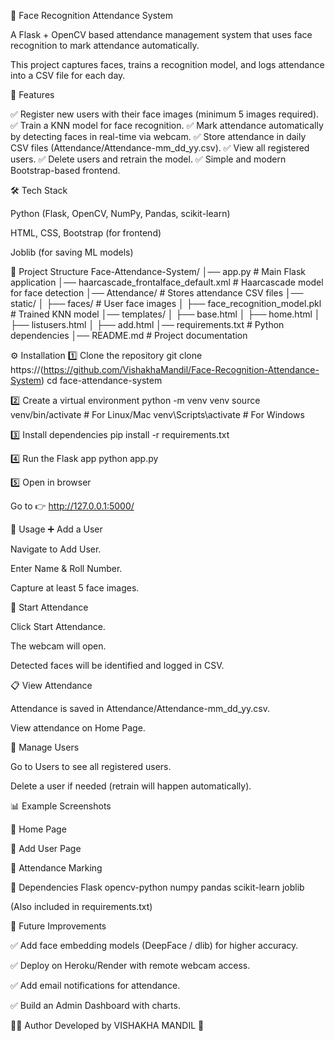 🎯 Face Recognition Attendance System

A Flask + OpenCV based attendance management system that uses face recognition to mark attendance automatically.

This project captures faces, trains a recognition model, and logs attendance into a CSV file for each day.

🚀 Features

✅ Register new users with their face images (minimum 5 images required).
✅ Train a KNN model for face recognition.
✅ Mark attendance automatically by detecting faces in real-time via webcam.
✅ Store attendance in daily CSV files (Attendance/Attendance-mm_dd_yy.csv).
✅ View all registered users.
✅ Delete users and retrain the model.
✅ Simple and modern Bootstrap-based frontend.

🛠️ Tech Stack

Python (Flask, OpenCV, NumPy, Pandas, scikit-learn)

HTML, CSS, Bootstrap (for frontend)

Joblib (for saving ML models)

📂 Project Structure
Face-Attendance-System/
│── app.py                  # Main Flask application
│── haarcascade_frontalface_default.xml  # Haarcascade model for face detection
│── Attendance/             # Stores attendance CSV files
│── static/
│   ├── faces/              # User face images
│   ├── face_recognition_model.pkl  # Trained KNN model
│── templates/
│   ├── base.html
│   ├── home.html
│   ├── listusers.html
│   ├── add.html
│── requirements.txt        # Python dependencies
│── README.md               # Project documentation

⚙️ Installation
1️⃣ Clone the repository
git clone https://(https://github.com/VishakhaMandil/Face-Recognition-Attendance-System)
cd face-attendance-system

2️⃣ Create a virtual environment
python -m venv venv
source venv/bin/activate   # For Linux/Mac
venv\Scripts\activate      # For Windows

3️⃣ Install dependencies
pip install -r requirements.txt

4️⃣ Run the Flask app
python app.py

5️⃣ Open in browser

Go to 👉 http://127.0.0.1:5000/

📸 Usage
➕ Add a User

Navigate to Add User.

Enter Name & Roll Number.

Capture at least 5 face images.

🎥 Start Attendance

Click Start Attendance.

The webcam will open.

Detected faces will be identified and logged in CSV.

📋 View Attendance

Attendance is saved in Attendance/Attendance-mm_dd_yy.csv.

View attendance on Home Page.

👥 Manage Users

Go to Users to see all registered users.

Delete a user if needed (retrain will happen automatically).

📊 Example Screenshots

🔹 Home Page


🔹 Add User Page


🔹 Attendance Marking


📌 Dependencies
Flask
opencv-python
numpy
pandas
scikit-learn
joblib


(Also included in requirements.txt)

🔮 Future Improvements

✅ Add face embedding models (DeepFace / dlib) for higher accuracy.

✅ Deploy on Heroku/Render with remote webcam access.

✅ Add email notifications for attendance.

✅ Build an Admin Dashboard with charts.

👩‍💻 Author
Developed by VISHAKHA MANDIL 🚀
